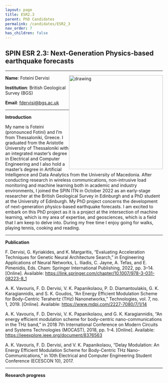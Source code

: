 ```yaml
---
layout: page
title: ESR2.3
parent: PhD Candidates
permalink: /candidates/ESR2_3
nav_order: 7
has_children: false
---
```


## SPIN ESR 2.3: Next-Generation Physics-based earthquake forecasts

---
__Name__: Foteini Dervisi           <img src="/candidates/files/esr2_3.jpg" alt="drawing" width="300" style="float:right"/>

__Institution__: British Geological Survey (BGS)

__Email__: fdervisi@bgs.ac.uk

---
__Introduction__

My name is Foteini (pronounced Fotiní) and I’m from Thessaloniki, Greece. I graduated from the Aristotle University of Thessaloniki with an integrated master’s degree in Electrical and Computer Engineering and I also hold a master’s degree in Artificial Intelligence and Data Analytics from the University of Macedonia. After conducting research in wireless communications, non-intrusive load monitoring and machine learning both in academic and industry environments, I joined the SPIN ITN in
October 2022 as an early-stage researcher at the British Geological Survey in Edinburgh and a PhD student at the University of Edinburgh. My PhD project concerns the development of next-generation physics-based earthquake forecasts. I am excited to embark on this PhD project as it is a project at the intersection of machine learning, which is my area of expertise, and geosciences, which is a field that I am keep to delve into. During my free time I enjoy going for walks, playing tennis, cooking and reading.

---
__Publication__


F. Dervisi, G. Kyriakides, and K. Margaritis, “Evaluating Acceleration Techniques for Genetic Neural Architecture Search,” in Engineering Applications of Neural Networks, L. Iliadis, C. Jayne, A. Tefas, and E. Pimenidis, Eds. Cham: Springer International Publishing, 2022, pp. 3–14. [Online]. Available: https://link.springer.com/chapter/10.1007/978-3-031-08223-8_1

A. K. Vavouris, F. D. Dervisi, V. K. Papanikolaou, P. D. Diamantoulakis, G. K. Karagiannidis, and S. K. Goudos, “An Energy Efficient Modulation Scheme for Body-Centric Terahertz (THz) Nanonetworks,” Technologies, vol. 7, no. 1, 2019. [Online]. Available: https://www.mdpi.com/2227-7080/7/1/14

A. K. Vavouris, F. D. Dervisi, V. K. Papanikolaou, and G. K. Karagiannidis, “An energy efficient modulation scheme for body-centric nano-communications in the THz band,” in 2018 7th International Conference on Modern Circuits and Systems Technologies (MOCAST), 2018, pp. 1–4. [Online]. Available:
https://ieeexplore.ieee.org/document/8376563

A. K. Vavouris, F. D. Dervisi, and V. K. Papanikolaou, “Delay Modulation: An Energy Efficient Modulation Scheme for Body-Centric THz Nano-Communications,” in 10th Electrical and Computer Engineering Student Conference (ECESCON 10), 2017.

---
__Research progress__







